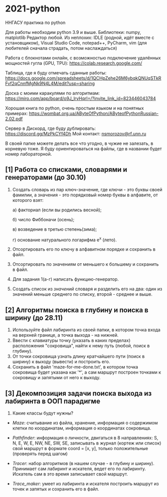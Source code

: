 # 2021-python
ННГАСУ практика по python

Для работы необходим python 3.9 и выше.
Библиотеки: numpy, matplotlib
Редактор любой. Из неплохих: IDLE (родной, идёт вместе с установщиком), Visual Studio Code, notepad++, PyCharm, vim (для любителей сначала страдать, потом наслаждаться)

Работа с блокнотами онлайн, с возможностью подключение удалённых мощностей гугла (GPU, TPU): https://colab.research.google.com/

Таблица, где я буду отмечать сданные работы: https://docs.google.com/spreadsheets/d/1QCHpZehe26M6ybqkQNUqSTkRFvf2qCnnfMgNk9N4L4M/edit?usp=sharing

Доска с моими каракулями по алгоритмам: https://miro.com/app/board/o9J_lrvHqrI=/?invite_link_id=823446043784

Хорошая книга по python, очень простым языком и на понятных примерах: https://wombat.org.ua/AByteOfPython/AByteofPythonRussian-2.02.pdf

Сервер в Дискорд, где буду дублировать: https://discord.gg/MzPkCYf4Dh
Мой контакт: nsmorozov@rf.unn.ru

В своей папке можете делать все что угодно, в чужие не залезать, в корневую тоже. Я буду ориентироваться на файлы, где в названии будет номер лабораторной.

## [1] Работа со списками, словарями и генераторами (до 30.10)
	
1. Создать словарь из пар ключ-значение, где ключи - это буквы своей фамилии, а значения - это порядковый номер буквы в алфавите, от которого взят:
    
    а) факториал (если вы родились весной);
    
    б) число Фиббоначи (осень);
    
    в) возведение в третью степень(зима);
    
    г) основание натурального логарифма   e<sup>x</sup> (лето).
	
2. Отсортировать его по ключу в алфавитном порядке и сохранить в файл.
	
3. Отсортировать по значениям от меньшего к большему и сохранить в файл.
	
4. Для задания 1(а-г) написать функцию-генератор.
	
5. Создать список из _значений_ словаря и разделить его на два: один из значений меньше среднего по списку, второй - среднее и выше.

## [2] Алгоритмы поиска в глубину и поиска в ширину (до 28.11)

1. Используйте файл лабиринта из своей папки, в котором точка входа на верхней границе, а точка выхода - на нижней. 
2. Ввести с клавиатуры точку (указать в каких пределах) расположения "сокровища", найти к нему путь (любой, поиск в глубину). 
3. От точки сокровища узнать длину кратчайшего пути (поиск в ширину) к выходу (вывести) и построить его. 
4. Сохранить в файл 'maze-for-me-done.txt', в котором точка сокровища будет указана как \'\*\', а сам маршрут построен точками к сокровищу и запятыми от него к выходу.

## [3] Декомпозиция задачи поиска выхода из лабиринта в ООП парадигме

1. Какие классы будут нужны?

- _Maze_: считывание из файла, хранение, информация о содержимом клетки по координатам, информация о координатах сокровища.

- _Pathfinder_: информация о личности, двигаться в 8 направлениях: S, N, E, W, E, NW, NE, SW, SE, записывать в журнал (кортеж или список) свой маршрут в формате coord = [x, y], только положительные (проверять перед шагом)

- _Tracer_: набор алгоритмов (в нашем случае - в глубину и ширину). Принимает сам лабиринт и искателя, ведет его по лабиринту. Искатель сам в это время записывает свой маршрут.

- _Trace\_maker_: умеет из лабиринта и искателя построить маршрут из точек и запятых и сохранить его в файл.
